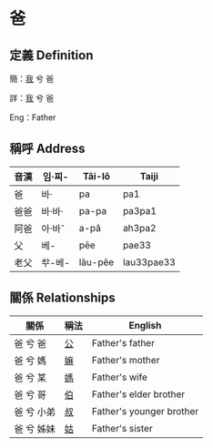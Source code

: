 # 爸
## 定義 Definition
簡：[我](member1.md) 兮 爸

詳：[我](member1.md) 兮 爸

Eng：Father

## 稱呼 Address

音漢 | 임·찌- | Tâi-lô | Taiji
--- | --- | --- | --- 
爸 | 바· | pa | pa1 
爸爸 | 바·바· | pa-pa | pa3pa1 
阿爸 | 아·바ˆ | a-pâ | ah3pa2 
父 | 베- | pēe | pae33 
老父 | ᄅᅷ-베- | lāu-pēe | lau33pae33 


## 關係 Relationships

關係 | 稱法 | English
--- | --- | --- 
爸 兮 爸 | [公](member8.md) | Father's father
爸 兮 媽 | [嫲](member9.md) | Father's mother
爸 兮 某 | [媽](member3.md) | Father's wife
爸 兮 哥 | [伯](member10.md) | Father's elder brother
爸 兮 小弟 | [叔](member11.md) | Father's younger brother
爸 兮 姊妹 | [姑](member12.md) | Father's sister
